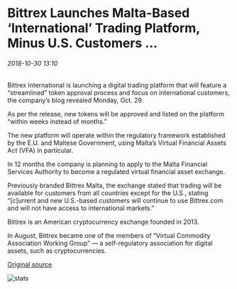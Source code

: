 # Bittrex Launches Malta-Based ‘International’ Trading Platform, Minus U.S. Customers ...

###### 2018-10-30 13:10

Bittrex International is launching a digital trading platform that will feature a “streamlined” token approval process and focus on international customers, the company’s blog revealed Monday, Oct. 29.

As per the release, new tokens will be approved and listed on the platform “within weeks instead of months.”

The new platform will operate within the regulatory framework established by the E.U. and Maltese Government, using Malta’s Virtual Financial Assets Act (VFA) in particular.

In 12 months the company is planning to apply to the Malta Financial Services Authority to become a regulated virtual financial asset exchange.

Previously branded Bittrex Malta, the exchange stated that trading will be available for customers from all countries except for the U.S., stating “\[c\]urrent and new U.S.-based customers will continue to use Bittrex.com and will not have access to international markets.”

Bittrex is an American cryptocurrency exchange founded in 2013.

In August, Bittrex became one of the members of “Virtual Commodity Association Working Group” — a self-regulatory association for digital assets, such as cryptocurrencies.

[Original source](https://cointelegraph.com/news/bittrex-launches-malta-based-international-trading-platform-minus-us-customers)

![stats](https://c.statcounter.com/11760860/0/a89fa40b/1/ "stats")